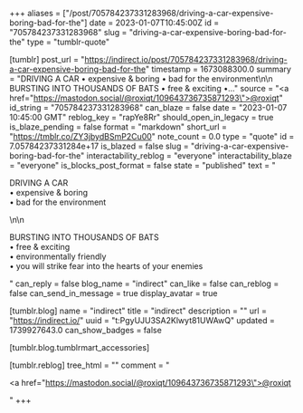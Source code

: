 +++
aliases = ["/post/705784237331283968/driving-a-car-expensive-boring-bad-for-the"]
date = 2023-01-07T10:45:00Z
id = "705784237331283968"
slug = "driving-a-car-expensive-boring-bad-for-the"
type = "tumblr-quote"

[tumblr]
post_url = "https://indirect.io/post/705784237331283968/driving-a-car-expensive-boring-bad-for-the"
timestamp = 1673088300.0
summary = "DRIVING A CAR • expensive & boring • bad for the environment\n\n BURSTING INTO THOUSANDS OF BATS • free & exciting •..."
source = "<a href=\"https://mastodon.social/@roxiqt/109643736735871293\">@roxiqt</a>"
id_string = "705784237331283968"
can_blaze = false
date = "2023-01-07 10:45:00 GMT"
reblog_key = "rapYe8Rr"
should_open_in_legacy = true
is_blaze_pending = false
format = "markdown"
short_url = "https://tmblr.co/ZY3jbydBSmP2Cu00"
note_count = 0.0
type = "quote"
id = 7.05784237331284e+17
is_blazed = false
slug = "driving-a-car-expensive-boring-bad-for-the"
interactability_reblog = "everyone"
interactability_blaze = "everyone"
is_blocks_post_format = false
state = "published"
text = "<p>DRIVING A CAR<br/>• expensive &amp; boring<br/>• bad for the environment</p>\n\n<p>BURSTING INTO THOUSANDS OF BATS<br/>• free &amp; exciting<br/>• environmentally friendly<br/>• you will strike fear into the hearts of your enemies</p>"
can_reply = false
blog_name = "indirect"
can_like = false
can_reblog = false
can_send_in_message = true
display_avatar = true

[tumblr.blog]
name = "indirect"
title = "indirect"
description = ""
url = "https://indirect.io/"
uuid = "t:PgyUJU3SA2Klwyt81UWAwQ"
updated = 1739927643.0
can_show_badges = false

[tumblr.blog.tumblrmart_accessories]

[tumblr.reblog]
tree_html = ""
comment = "<p><a href=\"https://mastodon.social/@roxiqt/109643736735871293\">@roxiqt</a></p>"
+++
